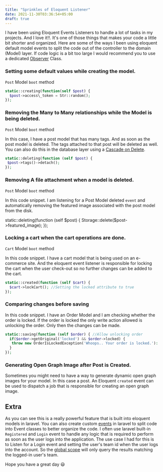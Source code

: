 ```yaml
---
title: "Sprinkles of Eloquent Listener"
date: 2021-11-30T03:36:54+05:00
draft: true
---
```


I have been using Eloquent Events Listeners to handle a lot of tasks in my projects. And I love it!!. It's one of those things that makes your code a little bit shorter and organized. Here are some of the ways I been using eloquent default model events to split the code out of the controller to the domain (Model) layer. If code logic is a bit too large I would recommend you to use a dedicated [Observer](https://laravel.com/docs/8.x/eloquent#observers) Class.

### Setting some default values while creating the model.

`Post` Model `boot` method

```php
static::creating(function(self $post) {
  $post->access\_token = Str::random();
});
```

### Removing the Many to Many relationships while the Model is being deleted.

`Post` Model `boot` method

In this case, I have a post model that has many tags. And as soon as the post model is deleted. The tags attached to that post will be deleted as well. You can also do this in the database layer using a [Cascade on Delete](https://www.mysqltutorial.org/mysql-on-delete-cascade/).

```php
static::deleting(function (self $post) {
 $post->tags()->detach(); 
});
```

### Removing A file attachment when a model is deleted.

`Post` Model `boot` method

In this code snippet. I am listening for a Post Model deleted `event` and automatically removing the featured image associated with the post model from the disk.

static::deleting(function (self $post) {
 Storage::delete($post->featured\_image);
});

### Locking a cart when the cart operations are done.

`Cart` Model `boot` method

In this code snippet. I have a cart model that is being used on an e-commerce site. And the eloquent event listener is responsible for locking the cart when the user check-out so no further changes can be added to the cart.

```php
static::created(function (self $cart) {
  $cart->lockCart(); //Setting the locked attribute to true
});
```

### Comparing changes before saving

In this code snippet. I have an Order Model and I am checking whether the order is locked. If the order is locked the only write action allowed is unlocking the order. Only then the changes can be made.
```php
static::saving(function (self $order) { //Allow unlocking order
  if($order->getOriginal('locked') && $order->locked) {
   throw new OrderIsLockedException('Whoops.. Your order is locked.'):
  }
});
```
### Generating Open Graph Image after Post is Created.

Sometimes you might need to have a way to generate dynamic open graph images for your model. In this case a post. An Eloquent `created` event can be used to dispatch a job that is responsible for creating an open graph image.

Extra
-----

As you can see this is a really powerful feature that is built into eloquent models in laravel. You can also create custom [events](https://laravel.com/docs/8.x/events) in laravel to split code into Event classes to better organize the code. I often use laravel built-in `Registered` and `Login` event to handle any logic that is required to perform as soon as the user logs into the application. The use case I had for this is to Listen for a Login event and setting the user's team id when the user logs into the account. So the [global scope](https://laravel.com/docs/8.x/eloquent#global-scopes) will only query the results matching the logged-in user's team.

Hope you have a great day 😃